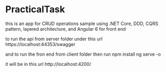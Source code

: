 # PracticalTask
this is an app for CRUD operations sample using .NET Core, DDD, CQRS pattern, layered architecture, and Angular 6 for front end


to run the api from server folder under this url 
https://localhost:44353/swagger

and to run the fron end  from client folder 
then run 
npm install
ng serve -o

it will be in this url 
http://localhost:4200/
